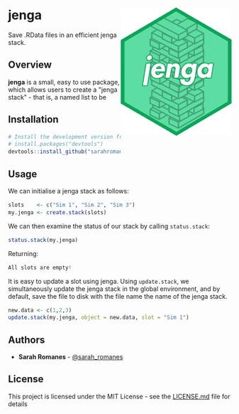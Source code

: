 jenga <img src="man/figures/jenga-1.png" align="right"  height="288" width="250"/>
======================================================

Save .RData files in an efficient jenga stack.

Overview
--------

**jenga** is a small, easy to use package, which allows users to create a "jenga stack" - that is, a named list to be 



Installation
--------

```r
# Install the development version from GitHub:
# install.packages("devtools")
devtools::install_github("sarahromanes/jenga")

```


Usage
-----

We can initialise a jenga stack as follows:

```r
slots    <- c("Sim 1", "Sim 2", "Sim 3")
my.jenga <- create.stack(slots)
```
We can then examine the status of our stack by calling ```status.stack```:

```r
status.stack(my.jenga)
```

Returning:

```r
All slots are empty!
```

It is easy to update a slot using jenga. Using ```update.stack```, we simultaneously update the jenga stack in the global environment, and by default, save the file to disk with the file name the name of the jenga stack. 

```r
new.data <- c(1,2,3)
update.stack(my.jenga, object = new.data, slot = "Sim 1")
```


## Authors

* **Sarah Romanes**  - [@sarah_romanes](https://twitter.com/sarah_romanes)

## License

This project is licensed under the MIT License - see the [LICENSE.md](LICENSE.md) file for details




